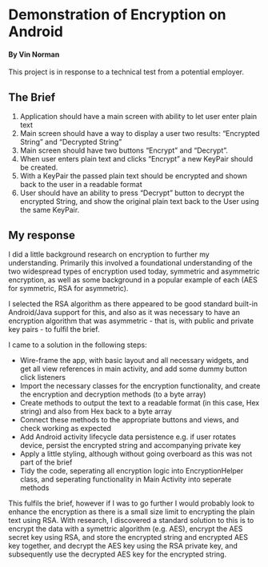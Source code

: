 # Demonstration of Encryption on Android
#### By Vin Norman

This project is in response to a technical test from a potential employer.

## The Brief

1. Application should have a main screen with ability to let user enter plain text
2. Main screen should have a way to display a user two results:  “Encrypted String” and “Decrypted String”
3. Main screen should have two buttons “Encrypt” and “Decrypt”.
4. When user enters plain text and clicks “Encrypt” a new KeyPair should be created.
5. With a KeyPair the passed plain text should be encrypted and shown back to the user in a readable format
6. User should have an ability to press “Decrypt” button to decrypt the encrypted String, and show the original plain text back to the User using the same KeyPair.

## My response

I did a little background research on encryption to further my understanding. Primarily this involved a foundational understanding of the two widespread types of encryption used today, symmetric and asymmetric encryption, as well as some background in a popular example of each (AES for symmetric, RSA for asymmetric). 

I selected the RSA algorithm as there appeared to be good standard built-in Android/Java support for this, and also as it was necessary to have an encryption algorithm that was asymmetric - that is, with public and private key pairs - to fulfil the brief.

I came to a solution in the following steps:
 - Wire-frame the app, with basic layout and all necessary widgets, and get all view references in main activity, and add some dummy button click listeners
 - Import the necessary classes for the encryption functionality, and create the encryption and decryption methods (to a byte array)
 - Create methods to output the text to a readable format (in this case, Hex string) and also from Hex back to a byte array
 - Connect these methods to the appropriate buttons and views, and check working as expected
 - Add Android activity lifecycle data persistence e.g. if user rotates device, persist the encrypted string and accompanying private key
 - Apply a little styling, although without going overboard as this was not part of the brief
 - Tidy the code, seperating all encryption logic into EncryptionHelper class, and seperating functionality in Main Activity into seperate methods

This fulfils the brief, however if I was to go further I would probably look to enhance the encryption as there is a small size limit to encrypting the plain text using RSA. With research, I discovered a standard solution to this is to encrypt the data with a symettric algorithm (e.g. AES), encrypt the AES secret key using RSA, and store the encrypted string and encrypted AES key together, and decrypt the AES key using the RSA private key, and subsequently use the decrypted AES key for the encrypted string.
